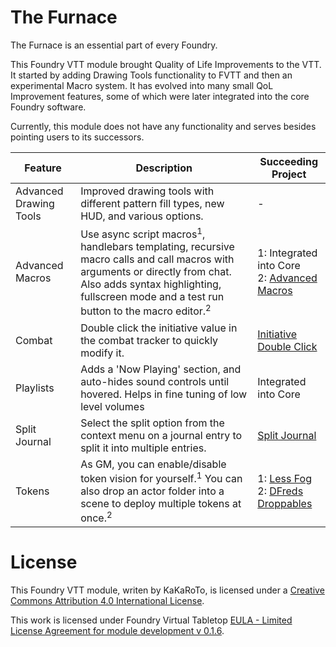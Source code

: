 # The Furnace

The Furnace is an essential part of every Foundry.

This Foundry VTT module brought Quality of Life Improvements to the VTT.  
It started by adding Drawing Tools functionality to FVTT and then an experimental Macro system. It has evolved into many small QoL Improvement features, some of which were later integrated into the core Foundry software.  

Currently, this module does not have any functionality and serves besides pointing users to its successors.

| Feature | Description | Succeeding Project |
|---|---|---|
| Advanced Drawing Tools | Improved drawing tools with different pattern fill types, new HUD, and various options. | - |
| Advanced Macros | Use async script macros<sup>1</sup>, handlebars templating, recursive macro calls and call macros with arguments or directly from chat. Also adds syntax highlighting, fullscreen mode and a test run button to the macro editor.<sup>2</sup> | 1: Integrated into Core <br /> 2: [Advanced Macros](https://github.com/League-of-Foundry-Developers/fvtt-advanced-macros)
| Combat | Double click the initiative value in the combat tracker to quickly modify it. | [Initiative Double Click](https://github.com/League-of-Foundry-Developers/fvtt-initiative-double-click)
| Playlists | Adds a 'Now Playing' section, and auto-hides sound controls until hovered. Helps in fine tuning of low level volumes | Integrated into Core 
| Split Journal | Select the split option from the context menu on a journal entry to split it into multiple entries. | [Split Journal](https://github.com/League-of-Foundry-Developers/fvtt-split-journal)
| Tokens | As GM, you can enable/disable token vision for yourself.<sup>1</sup> You can also drop an actor folder into a scene to deploy multiple tokens at once.<sup>2</sup> | 1: [Less Fog](https://github.com/trdischat/lessfog) <br />2: [DFreds Droppables](https://github.com/DFreds/dfreds-droppables)

# License
This Foundry VTT module, writen by KaKaRoTo, is licensed under a [Creative Commons Attribution 4.0 International License](http://creativecommons.org/licenses/by/4.0/).

This work is licensed under Foundry Virtual Tabletop [EULA - Limited License Agreement for module development v 0.1.6](http://foundryvtt.com/pages/license.html).
